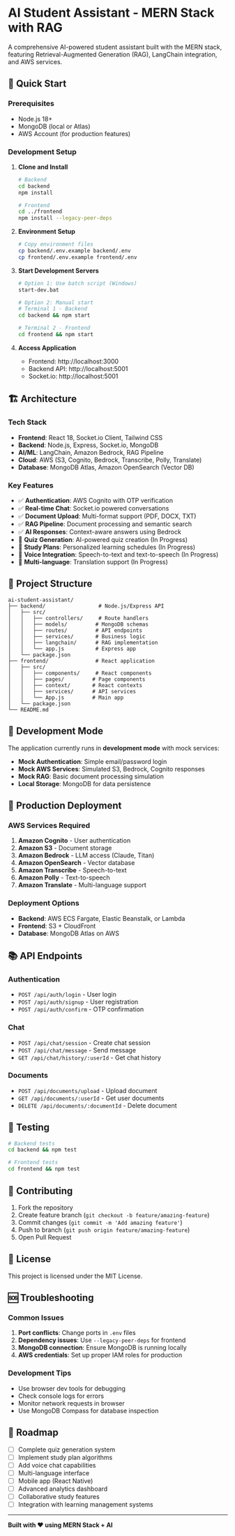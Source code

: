 # AI Student Assistant - MERN Stack with RAG

A comprehensive AI-powered student assistant built with the MERN stack, featuring Retrieval-Augmented Generation (RAG), LangChain integration, and AWS services.

## 🚀 Quick Start

### Prerequisites
- Node.js 18+ 
- MongoDB (local or Atlas)
- AWS Account (for production features)

### Development Setup

1. **Clone and Install**
   ```bash
   # Backend
   cd backend
   npm install
   
   # Frontend  
   cd ../frontend
   npm install --legacy-peer-deps
   ```

2. **Environment Setup**
   ```bash
   # Copy environment files
   cp backend/.env.example backend/.env
   cp frontend/.env.example frontend/.env
   ```

3. **Start Development Servers**
   ```bash
   # Option 1: Use batch script (Windows)
   start-dev.bat
   
   # Option 2: Manual start
   # Terminal 1 - Backend
   cd backend && npm start
   
   # Terminal 2 - Frontend  
   cd frontend && npm start
   ```

4. **Access Application**
   - Frontend: http://localhost:3000
   - Backend API: http://localhost:5001
   - Socket.io: http://localhost:5001

## 🏗️ Architecture

### Tech Stack
- **Frontend**: React 18, Socket.io Client, Tailwind CSS
- **Backend**: Node.js, Express, Socket.io, MongoDB
- **AI/ML**: LangChain, Amazon Bedrock, RAG Pipeline
- **Cloud**: AWS (S3, Cognito, Bedrock, Transcribe, Polly, Translate)
- **Database**: MongoDB Atlas, Amazon OpenSearch (Vector DB)

### Key Features
- ✅ **Authentication**: AWS Cognito with OTP verification
- ✅ **Real-time Chat**: Socket.io powered conversations
- ✅ **Document Upload**: Multi-format support (PDF, DOCX, TXT)
- ✅ **RAG Pipeline**: Document processing and semantic search
- ✅ **AI Responses**: Context-aware answers using Bedrock
- 🔄 **Quiz Generation**: AI-powered quiz creation (In Progress)
- 🔄 **Study Plans**: Personalized learning schedules (In Progress)
- 🔄 **Voice Integration**: Speech-to-text and text-to-speech (In Progress)
- 🔄 **Multi-language**: Translation support (In Progress)

## 📁 Project Structure

```
ai-student-assistant/
├── backend/                 # Node.js/Express API
│   ├── src/
│   │   ├── controllers/     # Route handlers
│   │   ├── models/         # MongoDB schemas
│   │   ├── routes/         # API endpoints
│   │   ├── services/       # Business logic
│   │   ├── langchain/      # RAG implementation
│   │   └── app.js          # Express app
│   └── package.json
├── frontend/               # React application
│   ├── src/
│   │   ├── components/     # React components
│   │   ├── pages/         # Page components
│   │   ├── context/       # React contexts
│   │   ├── services/      # API services
│   │   └── App.js         # Main app
│   └── package.json
└── README.md
```

## 🔧 Development Mode

The application currently runs in **development mode** with mock services:

- **Mock Authentication**: Simple email/password login
- **Mock AWS Services**: Simulated S3, Bedrock, Cognito responses
- **Mock RAG**: Basic document processing simulation
- **Local Storage**: MongoDB for data persistence

## 🚀 Production Deployment

### AWS Services Required
1. **Amazon Cognito** - User authentication
2. **Amazon S3** - Document storage
3. **Amazon Bedrock** - LLM access (Claude, Titan)
4. **Amazon OpenSearch** - Vector database
5. **Amazon Transcribe** - Speech-to-text
6. **Amazon Polly** - Text-to-speech
7. **Amazon Translate** - Multi-language support

### Deployment Options
- **Backend**: AWS ECS Fargate, Elastic Beanstalk, or Lambda
- **Frontend**: S3 + CloudFront
- **Database**: MongoDB Atlas on AWS

## 📚 API Endpoints

### Authentication
- `POST /api/auth/login` - User login
- `POST /api/auth/signup` - User registration
- `POST /api/auth/confirm` - OTP confirmation

### Chat
- `POST /api/chat/session` - Create chat session
- `POST /api/chat/message` - Send message
- `GET /api/chat/history/:userId` - Get chat history

### Documents
- `POST /api/documents/upload` - Upload document
- `GET /api/documents/:userId` - Get user documents
- `DELETE /api/documents/:documentId` - Delete document

## 🧪 Testing

```bash
# Backend tests
cd backend && npm test

# Frontend tests  
cd frontend && npm test
```

## 🤝 Contributing

1. Fork the repository
2. Create feature branch (`git checkout -b feature/amazing-feature`)
3. Commit changes (`git commit -m 'Add amazing feature'`)
4. Push to branch (`git push origin feature/amazing-feature`)
5. Open Pull Request

## 📄 License

This project is licensed under the MIT License.

## 🆘 Troubleshooting

### Common Issues

1. **Port conflicts**: Change ports in `.env` files
2. **Dependency issues**: Use `--legacy-peer-deps` for frontend
3. **MongoDB connection**: Ensure MongoDB is running locally
4. **AWS credentials**: Set up proper IAM roles for production

### Development Tips

- Use browser dev tools for debugging
- Check console logs for errors
- Monitor network requests in browser
- Use MongoDB Compass for database inspection

## 🔮 Roadmap

- [ ] Complete quiz generation system
- [ ] Implement study plan algorithms  
- [ ] Add voice chat capabilities
- [ ] Multi-language interface
- [ ] Mobile app (React Native)
- [ ] Advanced analytics dashboard
- [ ] Collaborative study features
- [ ] Integration with learning management systems

---

**Built with ❤️ using MERN Stack + AI**